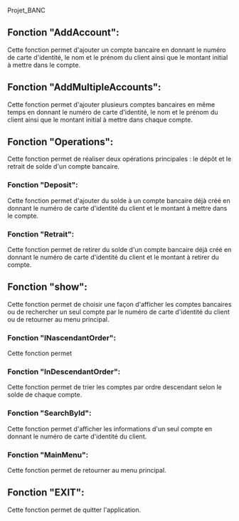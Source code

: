 Projet_BANC

## Fonction "AddAccount":
Cette fonction permet d'ajouter un compte bancaire en donnant le numéro de carte d'identité, le nom et le prénom du client ainsi que le montant initial à mettre dans le compte.

## Fonction "AddMultipleAccounts":
Cette fonction permet  d'ajouter plusieurs comptes bancaires en même temps en donnant le numéro de carte d'identité, le nom et le prénom du client ainsi que le montant initial à mettre dans chaque compte.

## Fonction "Operations":
Cette fonction permet de réaliser deux opérations principales : le dépôt et le retrait de solde d'un compte bancaire.

### Fonction "Deposit":
Cette fonction permet d'ajouter du solde à un compte bancaire déjà créé en donnant le numéro de carte d'identité du client et le montant à mettre dans le compte.

### Fonction "Retrait":
Cette fonction permet  de retirer du solde d'un compte bancaire déjà créé en donnant le numéro de carte d'identité du client et le montant à retirer du compte.

## Fonction "show":
Cette fonction permet  de choisir une façon d'afficher les comptes bancaires ou de rechercher un seul compte par le numéro de carte d'identité du client ou de retourner au menu principal.

### Fonction "INascendantOrder":
Cette fonction permet 
### Fonction "InDescendantOrder":
Cette fonction permet de trier les comptes par ordre descendant selon le solde de chaque compte.

### Fonction "SearchById":
Cette fonction permet  d'afficher les informations d'un seul compte en donnant le numéro de carte d'identité du client.

### Fonction "MainMenu":
Cette fonction permet  de retourner au menu principal.

## Fonction "EXIT":
Cette fonction permet de quitter l'application.

